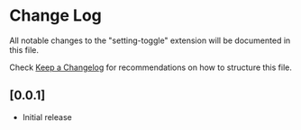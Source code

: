 # Change Log
All notable changes to the "setting-toggle" extension will be documented in this file.

Check [Keep a Changelog](http://keepachangelog.com/) for recommendations on how to structure this file.

## [0.0.1]
- Initial release
